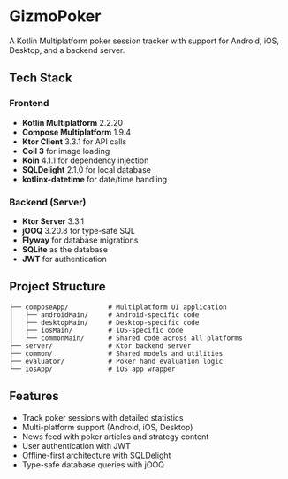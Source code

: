 # GizmoPoker

A Kotlin Multiplatform poker session tracker with support for Android, iOS, Desktop, and a backend server.

## Tech Stack

### Frontend
- **Kotlin Multiplatform** 2.2.20
- **Compose Multiplatform** 1.9.4
- **Ktor Client** 3.3.1 for API calls
- **Coil 3** for image loading
- **Koin** 4.1.1 for dependency injection
- **SQLDelight** 2.1.0 for local database
- **kotlinx-datetime** for date/time handling

### Backend (Server)
- **Ktor Server** 3.3.1
- **jOOQ** 3.20.8 for type-safe SQL
- **Flyway** for database migrations
- **SQLite** as the database
- **JWT** for authentication

## Project Structure

```
├── composeApp/          # Multiplatform UI application
│   ├── androidMain/     # Android-specific code
│   ├── desktopMain/     # Desktop-specific code
│   ├── iosMain/         # iOS-specific code
│   └── commonMain/      # Shared code across all platforms
├── server/              # Ktor backend server
├── common/              # Shared models and utilities
├── evaluator/           # Poker hand evaluation logic
└── iosApp/              # iOS app wrapper
```

## Features

- Track poker sessions with detailed statistics
- Multi-platform support (Android, iOS, Desktop)
- News feed with poker articles and strategy content
- User authentication with JWT
- Offline-first architecture with SQLDelight
- Type-safe database queries with jOOQ

